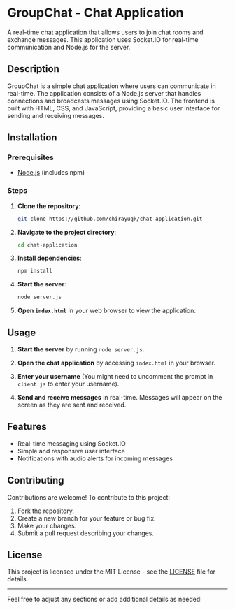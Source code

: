 

# GroupChat - Chat Application

A real-time chat application that allows users to join chat rooms and exchange messages. This application uses Socket.IO for real-time communication and Node.js for the server.

## Description

GroupChat is a simple chat application where users can communicate in real-time. The application consists of a Node.js server that handles connections and broadcasts messages using Socket.IO. The frontend is built with HTML, CSS, and JavaScript, providing a basic user interface for sending and receiving messages.

## Installation

### Prerequisites

- [Node.js](https://nodejs.org/) (includes npm)

### Steps

1. **Clone the repository**:
    ```bash
    git clone https://github.com/chirayugk/chat-application.git
    ```

2. **Navigate to the project directory**:
    ```bash
    cd chat-application
    ```

3. **Install dependencies**:
    ```bash
    npm install
    ```

4. **Start the server**:
    ```bash
    node server.js
    ```

5. **Open `index.html`** in your web browser to view the application.

## Usage

1. **Start the server** by running `node server.js`.

2. **Open the chat application** by accessing `index.html` in your browser.

3. **Enter your username** (You might need to uncomment the prompt in `client.js` to enter your username).

4. **Send and receive messages** in real-time. Messages will appear on the screen as they are sent and received.

## Features

- Real-time messaging using Socket.IO
- Simple and responsive user interface
- Notifications with audio alerts for incoming messages

## Contributing

Contributions are welcome! To contribute to this project:

1. Fork the repository.
2. Create a new branch for your feature or bug fix.
3. Make your changes.
4. Submit a pull request describing your changes.

## License

This project is licensed under the MIT License - see the [LICENSE](LICENSE) file for details.

---

Feel free to adjust any sections or add additional details as needed!
